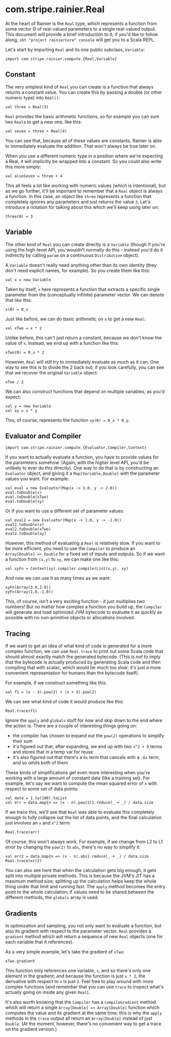 # com.stripe.rainier.Real

At the heart of Rainier is the `Real` type, which represents a function from some vector Θ of real-valued parameters to a single real-valued output. This document will provide a brief introduction to it; if you'd like to follow along, `sbt "project rainierCore" console` will get you to a Scala REPL.

Let's start by importing `Real` and its one public subclass, `Variable`:
```tut:silent
import com.stripe.rainier.compute.{Real,Variable}
```

## Constant

The very simplest kind of `Real` you can create is a function that always returns a constant value. You can create this by passing a double (or other numeric type) into `Real()`:

```tut
val three = Real(3)
```

`Real` provides the basic arithmetic functions, so for example you can sum two `Real`s to get a new one, like this:

```tut
val seven = three + Real(4)
```

You can see that, because all of these values are constants, Rainier is able to immediately evaluate the addition. That won't always be true later on.

When you use a different numeric type in a position where we're expecting a Real, it will implicitly be wrapped into a constant. So you could also write this more simply:

```tut
val alsoSeven = three + 4
```

This all feels a lot like working with numeric values (which is intentional), but as we go further, it'll be important to remember that a `Real` object is always a function. In this case, an object like `three` represents a function that completely ignores any parameters and just returns the value `3`. Let's introduce a notation for talking about this which we'll keep using later on:

```
three(Θ) = 3
```

## Variable

The other kind of `Real` you can create directly is a `Variable` (though if you're using the high-level API, you wouldn't normally do this - instead you'd do it indirectly by calling `param` on a continuous `Distribution` object).

A `Variable` doesn't really need anything other than its own identity (they don't need explicit names, for example). So you create them like this:

```tut
val x = new Variable
```

Taken by itself, `x` here represents a function that extracts a specific single parameter from the (conceptually infinite) parameter vector. We can denote that like this:

```
x(Θ) = Θ_x
```

Just like before, we can do basic arithmetic on `x` to get a new `Real`:

```tut
val xTwo = x * 2
```

Unlike before, this can't just return a constant, because we don't know the value of `x`. Instead, we end up with a function like this:

```
xTwo(Θ) = Θ_x * 2
```

However, `Real` will still try to immediately evaluate as much as it can. One way to see this is to divide the 2 back out; if you look carefully, you can see that we recover the original `Variable` object:

```tut
xTwo / 2
```

We can also construct functions that depend on multiple variables, as you'd expect:

```tut
val y = new Variable
val xy = x * y
```

This, of course, represents the function `xy(Θ) = Θ_x * Θ_y`.

## Evaluator and Compiler

```tut:silent
import com.stripe.rainier.compute.{Evaluator,Compiler,Context}
```

If you want to actually evaluate a function, you have to provide values for the parameters somehow. (Again, with the higher level API, you'd be unlikely to ever do this directly). One way to do that is by constructing an `Evaluator` object, and giving it a `Map[Variable,Double]` with the parameter values you want. For example:

```tut
val eval = new Evaluator(Map(x -> 3.0, y -> 2.0))
eval.toDouble(x)
eval.toDouble(xTwo)
eval.toDouble(xy)
```

Or if you want to use a different set of parameter values:

```tut
val eval2 = new Evaluator(Map(x -> 1.0, y -> -1.0))
eval2.toDouble(x)
eval2.toDouble(xTwo)
eval2.toDouble(xy)
```

However, this method of evaluating a `Real` is relatively slow. If you want to be more efficient, you need to use the `Compiler` to produce an `Array[Double] => Double` for a fixed set of inputs and outputs. So if we want a function from `(x,y)` to `xy`, we can make one like this:

```tut
val xyFn = Context(xy).compiler.compile(List(x,y), xy)
```

And now we can use it as many times as we want:

```tut
xyFn(Array(3.0,2.0))
xyFn(Array(1.0,-1.0))
```

This, of course, isn't a very exciting function - it just multiplies two numbers! But no matter how complex a function you build up, the `Compiler` will generate and load optimized JVM bytecode to evaluate it as quickly as possible with no non-primitive objects or allocations involved.

## Tracing

If we want to get an idea of what kind of code is generated for a more complex function, we can use `Real.trace` to print out some Scala code that should almost exactly match the generated bytecode. (This is *not* to imply that the bytecode is actually produced by generating Scala code and then compiling that with scalac, which would be much too slow; it's just a more convenient representation for humans than the bytecode itself).

For example, if we construct something like this:

```tut
val f1 = (x - 3).pow(2) + (x + 3).pow(2)
```

We can see what kind of code it would produce like this:

```tut
Real.trace(f1)
```

Ignore the `apply` and `globals` stuff for now and skip down to the end where the action is. There are a couple of interesting things going on:

* the compiler has chosen to expand out the `pow(2)` operations to simplify their sum
* it's figured out that, after expanding, we end up with two `x^2 + 9` terms and stores that in a temp var for reuse
* it's also figured out that there's a `6x` term that cancels with a `-6x` term, and so omits both of them

These kinds of simplifications get even more interesting when you're working with a large amount of constant data (like a training set). For example, let's say we want to compute the mean squared error of `x` with respect to some set of data points:

```tut
val data = 1.to(100).toList
val err = data.map{n => (x - n).pow(2)}.reduce(_ + _) / data.size
```

If we trace this, we'll see that `Real` was able to evaluate this completely enough to fully collapse out the list of data points, and the final calculation just involves an `x` and `x^2` term:

```tut
Real.trace(err)
```

Of course, this won't always work. For example, if we change from L2 to L1 error by changing the `pow(2)` to `abs`, there's no way to simplify it:

```tut
val err2 = data.map{n => (x - n).abs}.reduce(_ + _) / data.size
Real.trace(err2)
```

You can also see here that when the calculation gets big enough, it gets split into multiple private methods. This is because the JVM's JIT has a maximum method size; splitting up the calculation helps keep the whole thing under that limit and running fast. The `apply` method becomes the entry point to the whole calculation; if values need to be shared between the different methods, the `globals` array is used.

## Gradients

In optimization and sampling, you not only want to evaluate a function, but also its gradient with respect to the parameter vector. `Real` provides a `gradient` method which will return a sequence of new `Real` objects (one for each variable that it references).

As a very simple example, let's take the gradient of `xTwo`:

```tut
xTwo.gradient
```

This function only references one variable, `x`, and so there's only one element in the gradient; and because the function is just `x * 2`, the derivative with respect to `x` is just `2`. Feel free to play around with more complex functions (and remember that you can use `trace` to inspect what's actually going on inside any given `Real`).

It's also worth knowing that the `Compiler` has a `compileGradient` method which will return a single `Array[Double] => Array[Double]` function which computes the value and its gradient at the same time; this is why the `apply` methods in the `trace` output all return an `Array[Double]` instead of just `Double`. (At the moment, however, there's no convenient way to get a trace on the gradient version.)
